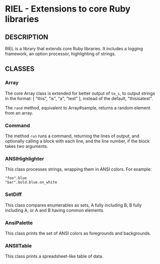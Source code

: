 RIEL - Extensions to core Ruby libraries
============================================================

## DESCRIPTION

RIEL is a library that extends core Ruby libraries. It includes a logging
framework, an option processor, highlighting of strings.

## CLASSES

### Array

The core Array class is extended for better output of `to_s`, to output strings
in the format: [ "this", "is", "a", "test" ], instead of the default,
"thisisatest".

The `rand` method, equivalent to Array#sample, returns a random element from an
array.

### Command

The method `run` runs a command, returning the lines of output, and optionally
calling a block with each line, and the line number, if the block takes two
arguments.

### ANSIHighlighter

This class processes strings, wrapping them in ANSI colors. For example:

    "foo".blue
    "bar".bold.blue.on_white

### SetDiff

This class compares enumerables as sets, A fully including B, B fully including
A, or A and B having common elements.

### AnsiPalette

This class prints the set of ANSI colors as foregrounds and backgrounds.

### ANSIITable

This class prints a spreadsheet-like table of data.
